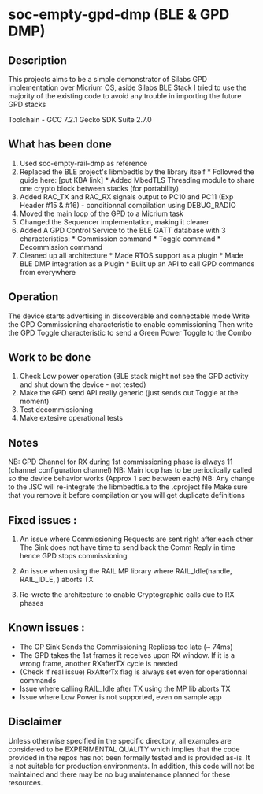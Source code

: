 # soc-empty-gpd-dmp (BLE & GPD DMP)

## Description
This projects aims to be a simple demonstrator of Silabs GPD implementation over Micrium OS, aside Silabs BLE Stack
I tried to use the majority of the existing code to avoid any trouble in importing the future GPD stacks 

Toolchain - GCC 7.2.1
Gecko SDK Suite 2.7.0

## What has been done
  1. Used soc-empty-rail-dmp as reference
  2. Replaced the BLE project's libmbedtls by the library itself
    * Followed the guide here: [put KBA link]
    * Added MbedTLS Threading module to share one crypto block between stacks (for portability)
  3. Added RAC_TX and RAC_RX signals output to PC10 and PC11 (Exp Header #15 & #16) - conditionnal compilation using DEBUG_RADIO
  4. Moved the main loop of the GPD to a Micrium task
  5. Changed the Sequencer implementation, making it clearer
  6. Added A GPD Control Service to the BLE GATT database with 3 characteristics:
    * Commission command
    * Toggle command
    * Decommission command
  7. Cleaned up all architecture
    * Made RTOS support as a plugin
    * Made BLE DMP integration as a Plugin
    * Built up an API to call GPD commands from everywhere

## Operation
The device starts advertising in discoverable and connectable mode
Write the GPD Commissioning characteristic to enable commissioning
Then write the GPD Toggle characteristic to send a Green Power Toggle to the Combo

## Work to be done
1. Check Low power operation (BLE stack might not see the GPD activity and shut down the device - not tested)
2. Make the GPD send API really generic (just sends out Toggle at the moment)
3. Test decommissioning
4. Make extesive operational tests

## Notes
NB: GPD Channel for RX during 1st commissioning phase is always 11 (channel configuration channel)
NB: Main loop has to be periodically called so the device behavior works (Approx 1 sec between each)
NB: Any change to the .ISC will re-integrate the libmbedtls.a to the .cproject file
    Make sure that you remove it before compilation or you will get duplicate definitions

## Fixed issues :
1. An issue where Commissioning Requests are sent right after each other
   The Sink does not have time to send back the Comm Reply in time hence GPD stops commissioning

2. An issue when using the RAIL MP library where RAIL_Idle(handle, RAIL_IDLE, ) aborts TX

3. Re-wrote the architecture to enable Cryptographic calls due to RX phases


## Known issues :
  * The GP Sink Sends the Commissioning Repliess too late (~ 74ms)
  * The GPD takes the 1st frames it receives upon RX window.
    If it is a wrong frame, another RXafterTX cycle is needed
  * (Check if real issue) RxAfterTx flag is always set even for operationnal commands
  * Issue where calling RAIL_Idle after TX using the MP lib aborts TX
  * Issue where Low Power is not supported, even on sample app

## Disclaimer ##

Unless otherwise specified in the specific directory, all examples are considered to be EXPERIMENTAL QUALITY which implies that the code provided in the repos has not been formally tested and is provided as-is.  It is not suitable for production environments.  In addition, this code will not be maintained and there may be no bug maintenance planned for these resources.